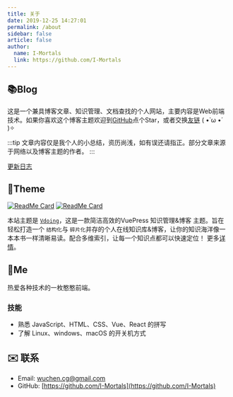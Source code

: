 ```yaml
---
title: 关于
date: 2019-12-25 14:27:01
permalink: /about
sidebar: false
article: false
author: 
  name: I-Mortals
  link: https://github.com/I-Mortals
---
```

## 📚Blog

这是一个兼具博客文章、知识管理、文档查找的个人网站，主要内容是Web前端技术。如果你喜欢这个博客主题欢迎到[GitHub](https://github.com/xugaoyi/vuepress-theme-vdoing)点个Star，或者交换[友链](/friends/) ( •̀ ω •́ )✧

:::tip
文章内容仅是我个人的小总结，资历尚浅，如有误还请指正。部分文章来源于网络以及博客主题的作者。
:::

[更新日志](https://github.com/xugaoyi/vuepress-theme-vdoing/commits/master)

## 🎨Theme

[<img src="https://github-readme-stats.vercel.app/api/pin/?username=xugaoyi&amp;repo=vuepress-theme-vdoing" alt="ReadMe Card" class="no-zoom">](https://github.com/xugaoyi/vuepress-theme-vdoing)
[<img src="https://github-readme-stats.vercel.app/api/pin/?username=xugaoyi&amp;repo=vuepress-theme-vdoing-doc" alt="ReadMe Card" class="no-zoom">](https://doc.xugaoyi.com/)

本站主题是 [`Vdoing`](https://github.com/xugaoyi/vuepress-theme-vdoing)，这是一款简洁高效的VuePress 知识管理&博客 主题。旨在轻松打造一个 `结构化`与 `碎片化`并存的个人在线知识库&博客，让你的知识海洋像一本本书一样清晰易读。配合多维索引，让每一个知识点都可以快速定位！ 更多[详情](https://github.com/xugaoyi/vuepress-theme-vdoing)。

<!-- <a href="https://github.com/xugaoyi/vuepress-theme-vdoing" target="_blank"><img src='https://img.shields.io/github/stars/xugaoyi/vuepress-theme-vdoing' alt='GitHub stars' class="no-zoom"></a>
<a href="https://github.com/xugaoyi/vuepress-theme-vdoing" target="_blank"><img src='https://img.shields.io/github/forks/xugaoyi/vuepress-theme-vdoing' alt='GitHub forks' class="no-zoom"></a> -->

## 🐼Me

热爱各种技术的一枚憨憨前端。

### 技能

* 熟悉 JavaScript、HTML、CSS、Vue、React 的拼写
* 了解 Linux、windows、macOS 的开关机方式

## ✉️ 联系

- Email: <a :href="gmail" class='qq'>wuchen.cg@gmail.com</a>
- GitHub: [https://github.com/I-Mortals](https://github.com/I-Mortals)

<script>
  export default {
    data(){
      return {
        gmail: 'https://mail.google.com/mail/u/0/#inbox?compose=new'
      }
    },
  }
</script>
